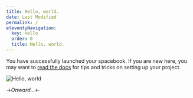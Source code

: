 ```yaml
---
title: Hello, world.
date: Last Modified
permalink: /
eleventyNavigation:
  key: Hello
  order: 0
  title: Hello, world.
---
```


You have successfully launched your spacebook. If you are new here, you may want to [read the docs](https://spacebook.app/) for tips and tricks on setting up your project.

![Hello, world](/content/images/hello.jpg)

->_Onward..._<-

